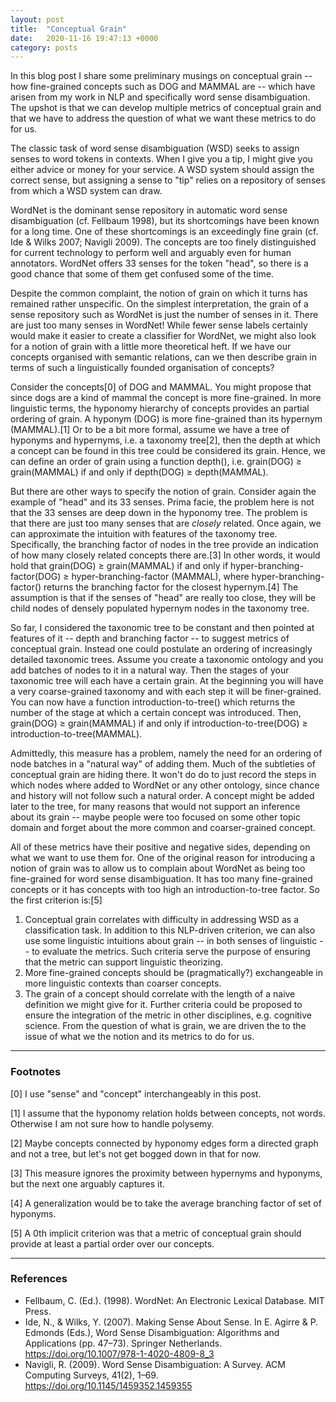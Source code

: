 ```yaml
---
layout: post
title:  "Conceptual Grain"
date:   2020-11-16 19:47:13 +0000
category: posts
---
```


In this blog post I share some preliminary musings on conceptual grain -- how fine-grained concepts such as DOG and MAMMAL are -- which have arisen from my work in NLP and specifically word sense disambiguation. The upshot is that we can develop multiple metrics of conceptual grain and that we have to address the question of what we want these metrics to do for us. 

The classic task of word sense disambiguation (WSD) seeks to assign senses to word tokens in contexts. When I give you a tip, I might give you either advice or money for your service. A WSD system should assign the correct sense, but assigning a sense to "tip" relies on a repository of senses from which a WSD system can draw. 

WordNet is the dominant sense repository in automatic word sense disambiguation (cf. Fellbaum 1998), but its shortcomings have been known for a long time. One of these shortcomings is an exceedingly fine grain (cf. Ide & Wilks 2007; Navigli 2009). The concepts are too finely distinguished for current technology to perform well and arguably even for human annotators. WordNet offers 33 senses for the token "head", so there is a good chance that some of them get confused some of the time.

Despite the common complaint, the notion of grain on which it turns has remained rather unspecific. On the simplest interpretation, the grain of a sense repository such as WordNet is just the number of senses in it. There are just too many senses in WordNet! While fewer sense labels certainly would make it easier to create a classifier for WordNet, we might also look for a notion of grain with a little more theoretical heft. If we have our concepts organised with semantic relations, can we then describe grain in terms of such a linguistically founded organisation of concepts?

Consider the concepts[0] of DOG and MAMMAL. You might propose that since dogs are a kind of mammal the concept is more fine-grained. In more linguistic terms, the hyponomy hierarchy of concepts provides an partial ordering of grain. A hyponym (DOG) is more fine-grained than its hypernym (MAMMAL).[1] Or to be a bit more formal, assume we have a tree of hyponyms and hypernyms, i.e. a taxonomy tree[2], then the depth at which a concept can be found in this tree could be considered its grain. Hence, we can define an order of grain using a function depth(), i.e. grain(DOG) &ge; grain(MAMMAL) if and only if depth(DOG) &ge; depth(MAMMAL). 

But there are other ways to specify the notion of grain. Consider again the example of "head" and its 33 senses. Prima facie, the problem here is not that the 33 senses are deep down in the hyponomy tree. The problem is that there are just too many senses that are _closely_ related. Once again, we can approximate the intuition with features of the taxonomy tree. Specifically, the branching factor of nodes in the tree provide an indication of how many closely related concepts there are.[3] In other words, it would hold that grain(DOG) &ge; grain(MAMMAL) if and only if hyper-branching-factor(DOG) &ge; hyper-branching-factor (MAMMAL), where hyper-branching-factor() returns the branching factor for the closest hypernym.[4] The assumption is that if the senses of "head" are really too close, they will be child nodes of densely populated hypernym nodes in the taxonomy tree.

So far, I considered the taxonomic tree to be constant and then pointed at features of it -- depth and branching factor -- to suggest metrics of conceptual grain. Instead one could postulate an ordering of increasingly detailed taxonomic trees. Assume you create a taxonomic ontology and you add batches of nodes to it in a natural way. Then the stages of your taxonomic tree will each have a certain grain. At the beginning you will have a very coarse-grained taxonomy and with each step it will be finer-grained. You can now have a function introduction-to-tree() which returns the number of the stage at which a certain concept was introduced. Then, grain(DOG) &ge; grain(MAMMAL) if and only if introduction-to-tree(DOG) &ge; introduction-to-tree(MAMMAL).

Admittedly, this measure has a problem, namely the need for an ordering of node batches in a "natural way" of adding them. Much of the subtleties of conceptual grain are hiding there. It won't do do to just record the steps in which nodes where added to WordNet or any other ontology, since chance and history will not follow such a natural order. A concept might be added later to the tree, for many reasons that would not support an inference about its grain -- maybe people were too focused on some other topic domain and forget about the more common and coarser-grained concept.

All of these metrics have their positive and negative sides, depending on what we want to use them for. One of the original reason for introducing a notion of grain was to allow us to complain about WordNet as being too fine-grained for word sense disambiguation. It has too many fine-grained concepts or it has concepts with too high an introduction-to-tree factor. So the first criterion is:[5]
1. Conceptual grain correlates with difficulty in addressing WSD as a classification task.
In addition to this NLP-driven criterion, we can also use some linguistic intuitions about grain -- in both senses of linguistic -- to evaluate the metrics. Such criteria serve the purpose of ensuring that the metric can support linguistic theorizing.
2. More fine-grained concepts should be (pragmatically?) exchangeable in more linguistic contexts than coarser concepts. 
3. The grain of a concept should correlate with the length of a naive definition we might give for it.
Further criteria could be proposed to ensure the integration of the metric in other disciplines, e.g. cognitive science. From the question of what is grain, we are driven the to the issue of what we the notion and its metrics to do for us.


---
### Footnotes
[0] I use "sense" and "concept" interchangeably in this post.

[1] I assume that the hyponomy relation holds between concepts, not words. Otherwise I am not sure how to handle polysemy.

[2] Maybe concepts connected by hyponomy edges form a directed graph and not a tree, but let's not get bogged down in that for now.

[3] This measure ignores the proximity between hypernyms and hyponyms, but the next one arguably captures it.

[4] A generalization would be to take the average branching factor of set of hyponyms.

[5] A 0th implicit criterion was that a metric of conceptual grain should provide at least a partial order over our concepts.

---
### References

* Fellbaum, C. (Ed.). (1998). WordNet: An Electronic Lexical Database. MIT Press.
* Ide, N., & Wilks, Y. (2007). Making Sense About Sense. In E. Agirre & P. Edmonds (Eds.), Word Sense Disambiguation: Algorithms and Applications (pp. 47–73). Springer Netherlands. https://doi.org/10.1007/978-1-4020-4809-8_3
* Navigli, R. (2009). Word Sense Disambiguation: A Survey. ACM Computing Surveys, 41(2), 1–69. https://doi.org/10.1145/1459352.1459355
